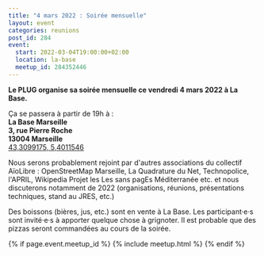 ```yaml
---
title: "4 mars 2022 : Soirée mensuelle"
layout: event
categories: reunions
post_id: 284
event:
  start: 2022-03-04T19:00:00+02:00
  location: la-base
  meetup_id: 284352446
---
```


**Le PLUG organise sa soirée mensuelle ce vendredi 4 mars 2022 à La Base.**

Ça se passera à partir de 19h à :  
**La Base Marseille**  
**3, rue Pierre Roche**  
**13004 Marseille**  
[43,3099175, 5,4011546](https://www.openstreetmap.org/node/7266092587)

Nous serons probablement rejoint par d'autres associations du collectif AïoLibre : OpenStreetMap Marseille, La Quadrature du Net, Technopolice, l'APRIL, Wikipedia Projet les Les sans pagEs Méditerranée etc. et nous discuterons notamment de 2022 (organisations, réunions, présentations techniques, stand au JRES, etc.)

Des boissons (bières, jus, etc.) sont en vente à La Base. Les participant·e·s sont invité·e·s à apporter quelque chose à grignoter. Il est probable que des pizzas seront commandées au cours de la soirée.

{% if page.event.meetup_id %}
  {% include meetup.html %}
{% endif %}
